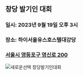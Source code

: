## 창당 발기인 대회
### 일시: 2023년 9월 19일 오후 3시
### 장소: 하이서울유스호스텔대강당
### [서울시 영등포구 영신로 200](https://naver.me/G99tg0eD)  

![새로운선택 창당발기인대회](https://lcw99.github.io/newparty-cms/event919.jpg)
